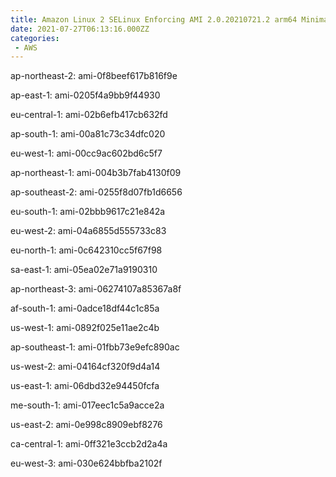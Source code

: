 ```yaml
---
title: Amazon Linux 2 SELinux Enforcing AMI 2.0.20210721.2 arm64 Minimal HVM gp2
date: 2021-07-27T06:13:16.000ZZ
categories:
 - AWS
---
```


ap-northeast-2: ami-0f8beef617b816f9e

ap-east-1: ami-0205f4a9bb9f44930

eu-central-1: ami-02b6efb417cb632fd

ap-south-1: ami-00a81c73c34dfc020

eu-west-1: ami-00cc9ac602bd6c5f7

ap-northeast-1: ami-004b3b7fab4130f09

ap-southeast-2: ami-0255f8d07fb1d6656

eu-south-1: ami-02bbb9617c21e842a

eu-west-2: ami-04a6855d555733c83

eu-north-1: ami-0c642310cc5f67f98

sa-east-1: ami-05ea02e71a9190310

ap-northeast-3: ami-06274107a85367a8f

af-south-1: ami-0adce18df44c1c85a

us-west-1: ami-0892f025e11ae2c4b

ap-southeast-1: ami-01fbb73e9efc890ac

us-west-2: ami-04164cf320f9d4a14

us-east-1: ami-06dbd32e94450fcfa

me-south-1: ami-017eec1c5a9acce2a

us-east-2: ami-0e998c8909ebf8276

ca-central-1: ami-0ff321e3ccb2d2a4a

eu-west-3: ami-030e624bbfba2102f


